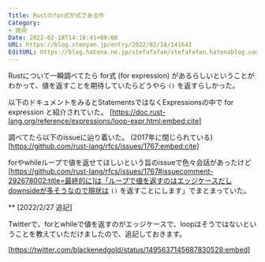 ```yaml
---
Title: Rustのfor式が式である件
Category:
- 技術
Date: 2022-02-18T14:16:41+09:00
URL: https://blog.stenyan.jp/entry/2022/02/18/141641
EditURL: https://blog.hatena.ne.jp/stefafafan/stefafafan.hatenablog.com/atom/entry/13574176438064697980
---
```


Rustについて一瞬調べてたら for式 (for expression) があるらしいということがわかって、値を返すことを期待していたらどうやら <code>()</code> を返すらしかった。

以下のドキュメントをみるとStatementsではなくExpressionsの中で for expression と紹介されていた。
[https://doc.rust-lang.org/reference/expressions/loop-expr.html:embed:cite]

調べてたら以下のissueに辿り着いた。 (2017年に閉じられている)
[https://github.com/rust-lang/rfcs/issues/1767:embed:cite]

forやwhileループで値を返せてほしいという旨のissueで色々会話があったけど[https://github.com/rust-lang/rfcs/issues/1767#issuecomment-292678002:title=最終的に]は「ループで値を返すのはエッジケースだしdownsideが多そうなので現状は <code>()</code> を返すことにします」でまとまっていた。

** [2022/2/27 追記]

Twitterで、forとwhileで値を返すのがエッジケースで、loopはそうではないということを教えていただけましたので、追記しておきます。

[https://twitter.com/blackenedgold/status/1495637145687830528:embed]
